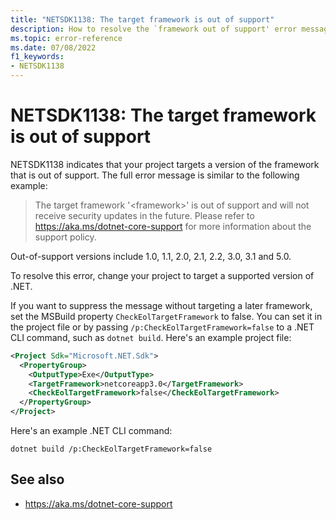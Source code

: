 ```yaml
---
title: "NETSDK1138: The target framework is out of support"
description: How to resolve the `framework out of support' error message.
ms.topic: error-reference
ms.date: 07/08/2022
f1_keywords:
- NETSDK1138
---
```

# NETSDK1138: The target framework is out of support

NETSDK1138 indicates that your project targets a version of the framework that is out of support. The full error message is similar to the following example:

> The target framework '\<framework>' is out of support and will not receive security updates in the future. Please refer to <https://aka.ms/dotnet-core-support> for more information about the support policy.

Out-of-support versions include 1.0, 1.1, 2.0, 2.1, 2.2, 3.0, 3.1 and 5.0.

To resolve this error, change your project to target a supported version of .NET.

If you want to suppress the message without targeting a later framework, set the MSBuild property `CheckEolTargetFramework` to false. You can set it in the project file or by passing `/p:CheckEolTargetFramework=false` to a .NET CLI command, such as `dotnet build`. Here's an example project file:

```xml
<Project Sdk="Microsoft.NET.Sdk">
  <PropertyGroup>
    <OutputType>Exe</OutputType>
    <TargetFramework>netcoreapp3.0</TargetFramework>
    <CheckEolTargetFramework>false</CheckEolTargetFramework>
  </PropertyGroup>
</Project>
```

Here's an example .NET CLI command:

```dotnetcli
dotnet build /p:CheckEolTargetFramework=false
```

## See also

* <https://aka.ms/dotnet-core-support>
